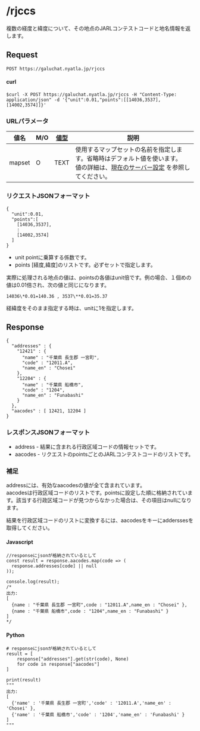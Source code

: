 # /rjccs

複数の経度と緯度について、その地点のJARLコンテストコードと地名情報を返します。


## Request

```
POST https://galuchat.nyatla.jp/rjccs
```

#### curl
```
$curl -X POST https://galuchat.nyatla.jp/rjccs -H "Content-Type: application/json" -d '{"unit":0.01,"points":[[14036,3537],[14002,3574]]}'
```

### URLパラメータ

|値名|M/O|[値型](../valuetype.md)|説明|
|--|--|--|--|
|mapset|O|TEXT|使用するマップセットの名前を指定します。省略時はデフォルト値を使います。<br/>値の詳細は、[現在のサーバー設定](../current_setting.md) を参照してください。|




### リクエストJSONフォーマット
```
{
  "unit":0.01,
  "points":[
    [14036,3537],
    :
    [14002,3574]
  ]
}
```

- unit pointに乗算する係数です。
- points \[経度,緯度\]のリストです。必ずセットで指定します。

実際に処理される地点の値は、pointsの各値はunit倍です。例の場合、１個めの値は0.01倍され、次の値と同じになります。
```
14036\*0.01=140.36 , 3537\**0.01=35.37
```
経緯度をそのまま指定する時は、unitに1を指定します。


## Response
```
{
  "addresses" : {
    "12421" : {
      "name" : "千葉県 長生郡 一宮町",
      "code" : "12011.A",
      "name_en" : "Chosei"
    },
    "12204" : {
      "name" : "千葉県 船橋市",
      "code" : "1204",
      "name_en" : "Funabashi"
    }
  },
  "aacodes" : [ 12421, 12204 ]
}
```

### レスポンスJSONフォーマット

- address - 結果に含まれる行政区域コードの情報セットです。
- aacodes - リクエストのpointsごとのJARLコンテストコードのリストです。

### 補足

addressには、有効なaacodesの値が全て含まれています。  
aacodesは行政区域コードのリストです。pointsに設定した順に格納されています。該当する行政区域コードが見つからなかった場合は、その項目はnullになります。  

結果を行政区域コードのリストに変換するには、aacodesをキーにadderssesを取得してください。

#### Javascript
```
//responseにjsonが格納されているとして
const result = response.aacodes.map(code => (
  response.addresses[code] || null
));

console.log(result);
/*
出力:
[
  {name : "千葉県 長生郡 一宮町",code : "12011.A",name_en : "Chosei" },
  {name : "千葉県 船橋市",code : "1204",name_en : "Funabashi" }
]
*/
```
#### Python

```
# responseにjsonが格納されているとして
result = [
    response["addresses"].get(str(code), None)
    for code in response["aacodes"]
]

print(result)
"""
出力:
[
  {'name' : '千葉県 長生郡 一宮町','code' : '12011.A','name_en' : 'Chosei' },
  {'name' : '千葉県 船橋市','code' : '1204','name_en' : 'Funabashi' }
]
"""
```